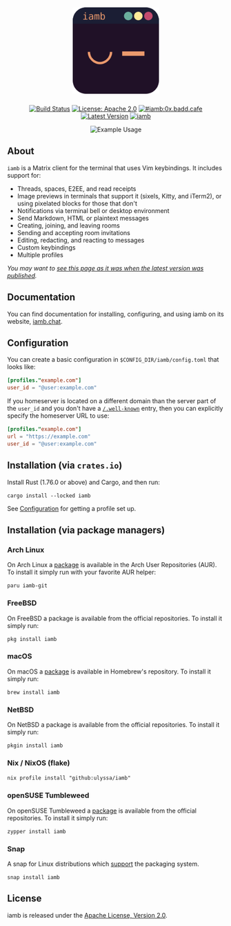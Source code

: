 <div align="center">
    <h1><img width="200" height="200" src="docs/iamb.svg"></h1>

[![Build Status](https://github.com/ulyssa/iamb/actions/workflows/ci.yml/badge.svg)](https://github.com/ulyssa/iamb/actions?query=workflow%3ACI+)
[![License: Apache 2.0](https://img.shields.io/crates/l/iamb.svg?logo=apache)][crates-io-iamb]
[![#iamb:0x.badd.cafe](https://img.shields.io/badge/matrix-%23iamb:0x.badd.cafe-blue)](https://matrix.to/#/#iamb:0x.badd.cafe)
[![Latest Version](https://img.shields.io/crates/v/iamb.svg?logo=rust)][crates-io-iamb]
[![iamb](https://snapcraft.io/iamb/badge.svg)](https://snapcraft.io/iamb)

![Example Usage](https://iamb.chat/static/images/iamb-demo.gif)

</div>

## About

`iamb` is a Matrix client for the terminal that uses Vim keybindings. It includes support for:

- Threads, spaces, E2EE, and read receipts
- Image previews in terminals that support it (sixels, Kitty, and iTerm2), or using pixelated blocks for those that don't
- Notifications via terminal bell or desktop environment
- Send Markdown, HTML or plaintext messages
- Creating, joining, and leaving rooms
- Sending and accepting room invitations
- Editing, redacting, and reacting to messages
- Custom keybindings
- Multiple profiles

_You may want to [see this page as it was when the latest version was published][crates-io-iamb]._

## Documentation

You can find documentation for installing, configuring, and using iamb on its
website, [iamb.chat].

## Configuration

You can create a basic configuration in `$CONFIG_DIR/iamb/config.toml` that looks like:

```toml
[profiles."example.com"]
user_id = "@user:example.com"
```

If you homeserver is located on a different domain than the server part of the
`user_id` and you don't have a [`/.well-known`][well_known_entry] entry, then
you can explicitly specify the homeserver URL to use:

```toml
[profiles."example.com"]
url = "https://example.com"
user_id = "@user:example.com"
```

## Installation (via `crates.io`)

Install Rust (1.76.0 or above) and Cargo, and then run:

```
cargo install --locked iamb
```

See [Configuration](#configuration) for getting a profile set up.

## Installation (via package managers)

### Arch Linux

On Arch Linux a [package](https://aur.archlinux.org/packages/iamb-git) is available in the
Arch User Repositories (AUR). To install it simply run with your favorite AUR helper:

```
paru iamb-git
```

### FreeBSD

On FreeBSD a package is available from the official repositories. To install it simply run:

```
pkg install iamb
```

### macOS

On macOS a [package](https://formulae.brew.sh/formula/iamb#default) is available in Homebrew's
repository. To install it simply run:

```
brew install iamb
```

### NetBSD

On NetBSD a package is available from the official repositories. To install it simply run:

```
pkgin install iamb
```

### Nix / NixOS (flake)

```
nix profile install "github:ulyssa/iamb"
```

### openSUSE Tumbleweed

On openSUSE Tumbleweed a [package](https://build.opensuse.org/package/show/openSUSE:Factory/iamb) is available from the official repositories. To install it simply run:

```
zypper install iamb
```

### Snap

A snap for Linux distributions which [support](https://snapcraft.io/docs/installing-snapd) the packaging system.

```
snap install iamb
```

## License

iamb is released under the [Apache License, Version 2.0].

[Apache License, Version 2.0]: https://github.com/ulyssa/iamb/blob/master/LICENSE
[crates-io-iamb]: https://crates.io/crates/iamb
[iamb.chat]: https://iamb.chat
[well_known_entry]: https://spec.matrix.org/latest/client-server-api/#getwell-knownmatrixclient
